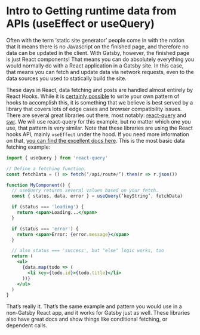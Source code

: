 # Intro to Getting runtime data from APIs \(useEffect or useQuery\)

Often with the term ‘static site generator’ people come in with the notion that it means there is no Javascript on the finished page, and therefore no data can be updated in the client. With Gatsby, however, the finished page is just React components! That means you can do absolutely everything you would normally do with a React application in a Gatsby site. In this case, that means you can fetch and update data via network requests, even to the data sources you used to statically build the site.

These days in React, data fetching and posts are handled almost entirely by React Hooks. While it is [certainly possible](https://www.robinwieruch.de/react-hooks-fetch-data) to write your own pattern of hooks to accomplish this, it is something that we believe is best served by a library that covers lots of edge cases and browser compatibility issues. There are several great libraries out there, most notably: [react-query](https://github.com/tannerlinsley/react-query) and [swr](https://github.com/zeit/swr). We will use react-query for this example, but no matter which one you use, that pattern is very similar. Note that these libraries are using the React hooks API, mainly `useEffect` under the hood. If you need more information on that, [you can find the excellent docs here](https://reactjs.org/docs/hooks-intro.html). This is the most basic data fetching example:

```jsx
import { useQuery } from 'react-query'

// Define a fetching function.
const fetchData = () => fetch(‘/api/route/’).then(r => r.json())

function MyComponent() {
  // useQuery returns several values based on your fetch.
  const { status, data, error } = useQuery(‘keyString’, fetchData)

  if (status === 'loading') {
    return <span>Loading...</span>
  }

  if (status === 'error') {
    return <span>Error: {error.message}</span>
  }

  // also status === 'success', but "else" logic works, too
  return (
    <ul>
      {data.map(todo => (
        <li key={todo.id}>{todo.title}</li>
      ))}
    </ul>
  )
}
```

That’s really it. That’s the same example and pattern you would use in a non-Gatsby React app, and it works for Gatsby just as well. These libraries also have great docs and show things like conditional fetching, or dependent calls.


